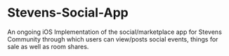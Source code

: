 # Stevens-Social-App

An ongoing iOS Implementation of the social/marketplace app for Stevens Community through which users can view/posts social events, things for sale as well as room shares. 
